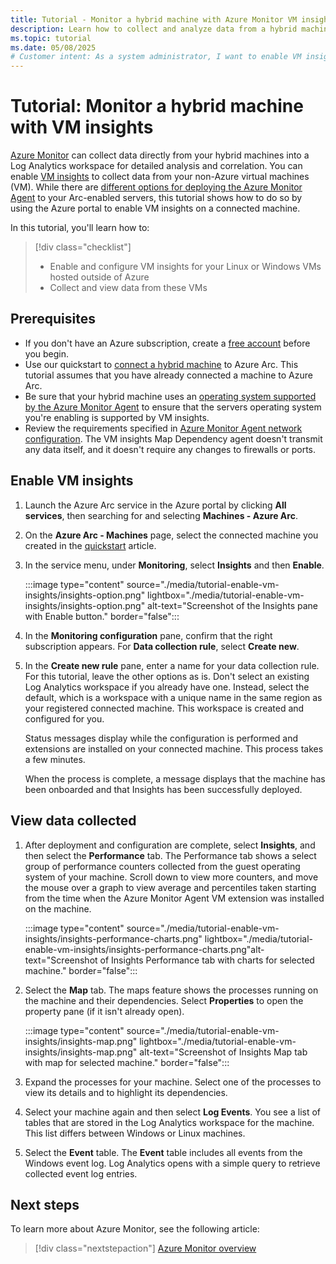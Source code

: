 ```yaml
---
title: Tutorial - Monitor a hybrid machine with Azure Monitor VM insights
description: Learn how to collect and analyze data from a hybrid machine in Azure Monitor.
ms.topic: tutorial
ms.date: 05/08/2025
# Customer intent: As a system administrator, I want to enable VM insights on my hybrid machines, so that I can collect and analyze performance data for better monitoring and management of my infrastructure.
---
```


# Tutorial: Monitor a hybrid machine with VM insights

[Azure Monitor](/azure/azure-monitor/overview) can collect data directly from your hybrid machines into a Log Analytics workspace for detailed analysis and correlation. You can enable [VM insights](/azure/azure-monitor/vm/vminsights-overview) to collect data from your non-Azure virtual machines (VM). While there are [different options for deploying the Azure Monitor Agent](../azure-monitor-agent-deployment.md) to your Arc-enabled servers, this tutorial shows how to do so by using the Azure portal to enable VM insights on a connected machine.

In this tutorial, you'll learn how to:

> [!div class="checklist"]
> * Enable and configure VM insights for your Linux or Windows VMs hosted outside of Azure
> * Collect and view data from these VMs

## Prerequisites

* If you don't have an Azure subscription, create a [free account](https://azure.microsoft.com/free/?WT.mc_id=A261C142F) before you begin.
* Use our quickstart to [connect a hybrid machine](quick-enable-hybrid-vm.md) to Azure Arc. This tutorial assumes that you have already connected a machine to Azure Arc.
* Be sure that your hybrid machine uses an [operating system supported by the Azure Monitor Agent](/azure/azure-monitor/agents/azure-monitor-agent-supported-operating-systems) to ensure that the servers operating system you're enabling is supported by VM insights.
* Review the requirements specified in [Azure Monitor Agent network configuration](/azure/azure-monitor/agents/azure-monitor-agent-network-configuration). The VM insights Map Dependency agent doesn't transmit any data itself, and it doesn't require any changes to firewalls or ports.

## Enable VM insights

1. Launch the Azure Arc service in the Azure portal by clicking **All services**, then searching for and selecting **Machines - Azure Arc**.

1. On the **Azure Arc - Machines** page, select the connected machine you created in the [quickstart](quick-enable-hybrid-vm.md) article.

1. In the service menu, under **Monitoring**, select **Insights** and then **Enable**.

    :::image type="content" source="./media/tutorial-enable-vm-insights/insights-option.png" lightbox="./media/tutorial-enable-vm-insights/insights-option.png" alt-text="Screenshot of the Insights pane with Enable button." border="false":::

1. In the **Monitoring configuration** pane, confirm that the right subscription appears. For **Data collection rule**, select **Create new**.

1. In the **Create new rule** pane, enter a name for your data collection rule. For this tutorial, leave the other options as is. Don't select an existing Log Analytics workspace if you already have one. Instead, select the default, which is a workspace with a unique name in the same region as your registered connected machine. This workspace is created and configured for you.

    Status messages display while the configuration is performed and extensions are installed on your connected machine. This process takes a few minutes.

    When the process is complete, a message displays that the machine has been onboarded and that Insights has been successfully deployed.

## View data collected

1. After deployment and configuration are complete, select **Insights**, and then select the **Performance** tab. The Performance tab shows a select group of performance counters collected from the guest operating system of your machine. Scroll down to view more counters, and move the mouse over a graph to view average and percentiles taken starting from the time when the Azure Monitor Agent VM extension was installed on the machine.

    :::image type="content" source="./media/tutorial-enable-vm-insights/insights-performance-charts.png" lightbox="./media/tutorial-enable-vm-insights/insights-performance-charts.png"alt-text="Screenshot of Insights Performance tab with charts for selected machine." border="false":::

1. Select the **Map** tab. The maps feature shows the processes running on the machine and their dependencies. Select **Properties** to open the property pane (if it isn't already open).

    :::image type="content" source="./media/tutorial-enable-vm-insights/insights-map.png" lightbox="./media/tutorial-enable-vm-insights/insights-map.png" alt-text="Screenshot of Insights Map tab with map for selected machine." border="false":::

1. Expand the processes for your machine. Select one of the processes to view its details and to highlight its dependencies.

1. Select your machine again and then select **Log Events**. You see a list of tables that are stored in the Log Analytics workspace for the machine. This list differs between Windows or Linux machines.

1. Select the **Event** table. The **Event** table includes all events from the Windows event log. Log Analytics opens with a simple query to retrieve collected event log entries.

## Next steps

To learn more about Azure Monitor, see the following article:

> [!div class="nextstepaction"]
> [Azure Monitor overview](/azure/azure-monitor/overview)

